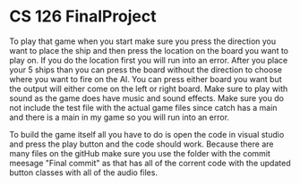 # CS 126 FinalProject
To play that game when you start make sure you press the direction you want to place the ship and then press the location on the board you want to play on. If you do the location first you will run into an error. After you place your 5 ships than you can press the board without the direction to choose where you want to fire on the AI. You can press either board you want but the output will either come on the left or right board. Make sure to play with sound as the game does have music and sound effects. Make sure you do not include the test file with the actual game files since catch has a main and there is a main in my game so you will run into an error.

To build the game itself all you have to do is open the code in visual studio and press the play button and the code should work. Because there are many files on the gitHub make sure you use the folder with the commit meesage "Final commit" as that has all of the corrent code with the updated button classes with all of the audio files.
